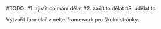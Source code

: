 



#TODO:
#1. zjistit co mám dělat
#2. začít to dělat
#3. udělat to




<p>Vytvořit formulař v nette-framework pro školní stránky.</p>
